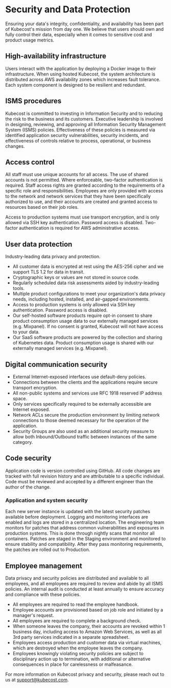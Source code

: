 Security and Data Protection
========

Ensuring your data's integrity, confidentiality, and availability has been part of Kubecost's mission from day one. We believe that users should own and fully control their data, especially when it comes to sensitive cost and product usage metrics.

## High-availability infrastructure 
Users interact with the application by deploying a Docker image to their infrastructure. When using hosted Kubecost, the system architecture is distributed across AWS availability zones which increases fault tolerance. Each system component is designed to be resilient and redundant.

## ISMS procedures
Kubecost is committed to investing in Information Security and to reducing the risk to the business and its customers. Executive leadership is involved in designing, reviewing, and approving all Information Security Management System (ISMS) policies. Effectiveness of these policies is measured via identified application security vulnerabilities, security incidents, and effectiveness of controls relative to process, operational, or business changes.

## Access control
All staff must use unique accounts for all access. The use of shared accounts is not permitted. Where enforceable, two-factor authentication is required. Staff access rights are granted according to the requirements of a specific role and responsibilities. Employees are only provided with access to the network and network services that they have been specifically authorized to use, and their accounts are created and granted access to resources based on their job roles.

Access to production systems must use transport encryption, and is only allowed via SSH key authentication. Password access is disabled. Two-factor authentication is required for AWS administrative access.

## User data protection 
Industry-leading data privacy and protection. 
* All customer data is encrypted at rest using the AES-256 cipher and we support TLS 1.2 for data in transit.
* Cryptographic keys or values are not stored in source code.
* Regularly scheduled data risk assessments aided by industry-leading tools.
* Multiple product configurations to meet your organization's data privacy needs, including hosted, installed, and air-gapped environments.
* Access to production systems is only allowed via SSH key authentication. Password access is disabled.
* Our self-hosted software products require opt-in consent to share product consumption usage data to our externally managed services (e.g. Mixpanel). If no consent is granted, Kubecost will not have access to your data.
* Our SaaS software products are powered by the collection and sharing of Kubernetes data. Product consumption usage is shared with our externally managed services (e.g. Mixpanel).

## Digital communication security
* External Internet-exposed interfaces use default-deny policies.
* Connections between the clients and the applications require secure transport encryption.
* All non-public systems and services use RFC 1918 reserved IP address space.
* Only services specifically required to be externally accessible are Internet exposed.
* Network ACLs secure the production environment by limiting network connections to those deemed necessary for the operation of the application.
* Security Groups are also used as an additional security measure to allow both Inbound/Outbound traffic between instances of the same category.

## Code security
Application code is version controlled using GitHub. All code changes are tracked with full revision history and  are attributable to a specific individual. Code must be reviewed and accepted by a different engineer than the author of the change.

### Application and system security
Each new server instance is updated with the latest security patches available before deployment. Logging and monitoring interfaces are enabled and logs are stored in a centralized location. The engineering team monitors for patches that address common vulnerabilities and exposures in production systems. This is done through nightly scans that monitor all containers. Patches are staged in the Staging environment and monitored to ensure stability and compatibility. After they pass monitoring requirements, the patches are rolled out to Production.

## Employee management
Data privacy and security policies are distributed and available to all employees, and all employees are required to review and abide by all ISMS policies. An internal audit is conducted at least annually to ensure accuracy and compliance with these policies.
* All employees are required to read the employee handbook.
* Employee accounts are provisioned based on job role and initiated by a manager's request.
* All employees are required to complete a background check.
* When someone leaves the company, their accounts are revoked within 1 business day, including access to Amazon Web Services, as well as all 3rd party services indicated in a separate spreadsheet.
* Employees access production and customer data via virtual machines, which are destroyed when the employee leaves the company.
* Employees knowingly violating security policies are subject to disciplinary action up to termination, with additional or alternative consequences in place for carelessness or malfeasance.

For more information on Kubecost privacy and security, please reach out to us at <support@kubecost.com>.
